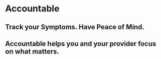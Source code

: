 # Accountable

## Track your Symptoms. Have Peace of Mind.

## Accountable helps you and your provider focus on what matters. 
